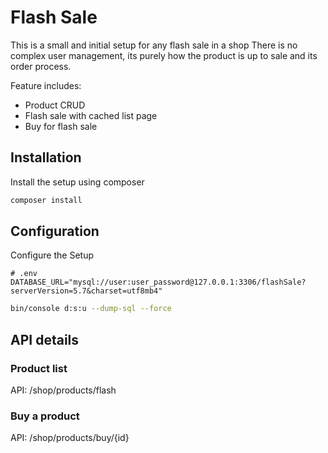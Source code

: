 # Flash Sale

This is a small and initial setup for any flash sale in a shop
There is no complex user management, its purely how the product is up to sale and its order process.

Feature includes:

- Product CRUD
- Flash sale with cached list page
- Buy for flash sale

## Installation

Install the setup using composer 

```bash
composer install
````

## Configuration

Configure the Setup

```
# .env
DATABASE_URL="mysql://user:user_password@127.0.0.1:3306/flashSale?serverVersion=5.7&charset=utf8mb4"
```

```bash
bin/console d:s:u --dump-sql --force
````

## API details

### Product list

API: /shop/products/flash

### Buy a product

API: /shop/products/buy/{id}

